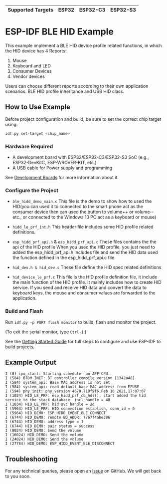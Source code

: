| Supported Targets | ESP32 | ESP32-C3 | ESP32-S3 |
| ----------------- | ----- | -------- | -------- |

# ESP-IDF BLE HID Example

This example implement a BLE HID device profile related functions, in which the HID device has 4 Reports:

1. Mouse
2. Keyboard and LED
3. Consumer Devices
4. Vendor devices

Users can choose different reports according to their own application scenarios.
BLE HID profile inheritance and USB HID class. 

## How to Use Example

Before project configuration and build, be sure to set the correct chip target using:

```bash
idf.py set-target <chip_name>
```

### Hardware Required

* A development board with ESP32/ESP32-C3/ESP32-S3 SoC (e.g., ESP32-DevKitC, ESP-WROVER-KIT, etc.)
* A USB cable for Power supply and programming

See [Development Boards](https://www.espressif.com/en/products/devkits) for more information about it.

### Configure the Project

* `ble_hidd_demo_main.c`
This file is the demo to show how to used the HID(you can used it to connected to the smart phone act as the consumer device then can used the button to 
volume++ or volume-- etc., or connected to the Windows 10 PC act as a keyboard or mouse)

* `hidd_le_prf_int.h`
This header file includes some HID profile related definitions.

* `esp_hidd_prf_api.h` & `esp_hidd_prf_api.c`
These files contains the the api of the HID profile
When you used the HID profile, you just need to added the esp_hidd_prf_api.h includes file and send the HID data used the function defined in the esp_hidd_prf_api.c file.

* `hid_dev.h & hid_dev.c`
These file define the HID spec related definitions

* `hid_device_le_prf.c`
This file is the HID profile definition file, it include the main function of the HID profile. 
It mainly includes how to create HID service. If you send and receive HID data and convert the data to keyboard keys, 
the mouse and consumer values are forwarded to the application.

### Build and Flash

Run `idf.py -p PORT flash monitor` to build, flash and monitor the project.

(To exit the serial monitor, type ``Ctrl-]``.)

See the [Getting Started Guide](https://idf.espressif.com/) for full steps to configure and use ESP-IDF to build projects.

## Example Output

```
I (0) cpu_start: Starting scheduler on APP CPU.
I (584) BTDM_INIT: BT controller compile version [1342a48]
I (584) system_api: Base MAC address is not set
I (584) system_api: read default base MAC address from EFUSE
I (594) phy_init: phy_version 4670,719f9f6,Feb 18 2021,17:07:07
I (1024) HID_LE_PRF: esp_hidd_prf_cb_hdl(), start added the hid service to the stack database. incl_handle = 40
I (1034) HID_LE_PRF: hid svc handle = 2d
I (5964) HID_LE_PRF: HID connection establish, conn_id = 0
I (5964) HID_DEMO: ESP_HIDD_EVENT_BLE_CONNECT
I (6744) HID_DEMO: remote BD_ADDR: 7767f4abe386
I (6744) HID_DEMO: address type = 1
I (6744) HID_DEMO: pair status = success
I (8024) HID_DEMO: Send the volume
I (16024) HID_DEMO: Send the volume
I (24024) HID_DEMO: Send the volume
I (27784) HID_DEMO: ESP_HIDD_EVENT_BLE_DISCONNECT
```

## Troubleshooting

For any technical queries, please open an [issue](https://github.com/espressif/esp-idf/issues) on GitHub. We will get back to you soon.
